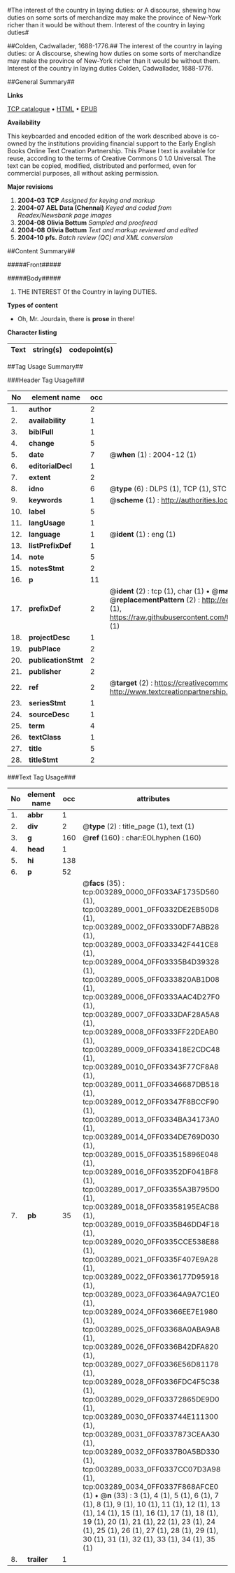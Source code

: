 #The interest of the country in laying duties: or A discourse, shewing how duties on some sorts of merchandize may make the province of New-York richer than it would be without them. Interest of the country in laying duties#

##Colden, Cadwallader, 1688-1776.##
The interest of the country in laying duties: or A discourse, shewing how duties on some sorts of merchandize may make the province of New-York richer than it would be without them.
Interest of the country in laying duties
Colden, Cadwallader, 1688-1776.

##General Summary##

**Links**

[TCP catalogue](http://www.ota.ox.ac.uk/tcp/)  • 
[HTML](http://tei.it.ox.ac.uk/tcp/Texts-HTML/free/N02/N02761.html)  • 
[EPUB](http://tei.it.ox.ac.uk/tcp/Texts-EPUB/free/N02/N02761.epub)

**Availability**

This keyboarded and encoded edition of the
	       work described above is co-owned by the institutions
	       providing financial support to the Early English Books
	       Online Text Creation Partnership. This Phase I text is
	       available for reuse, according to the terms of Creative
	       Commons 0 1.0 Universal. The text can be copied,
	       modified, distributed and performed, even for
	       commercial purposes, all without asking permission.

**Major revisions**

1. __2004-03__ __TCP__ *Assigned for keying and markup*
1. __2004-07__ __AEL Data (Chennai)__ *Keyed and coded from Readex/Newsbank page images*
1. __2004-08__ __Olivia Bottum__ *Sampled and proofread*
1. __2004-08__ __Olivia Bottum__ *Text and markup reviewed and edited*
1. __2004-10__ __pfs.__ *Batch review (QC) and XML conversion*

##Content Summary##

#####Front#####

#####Body#####

1. THE INTEREST Of the Country in laying DUTIES.

**Types of content**

  * Oh, Mr. Jourdain, there is **prose** in there!

**Character listing**


|Text|string(s)|codepoint(s)|
|---|---|---|

##Tag Usage Summary##

###Header Tag Usage###

|No|element name|occ|attributes|
|---|---|---|---|
|1.|__author__|2||
|2.|__availability__|1||
|3.|__biblFull__|1||
|4.|__change__|5||
|5.|__date__|7| @__when__ (1) : 2004-12 (1)|
|6.|__editorialDecl__|1||
|7.|__extent__|2||
|8.|__idno__|6| @__type__ (6) : DLPS (1), TCP (1), STC (1), NOTIS (1), IMAGE-SET (1), EVANS-CITATION (1)|
|9.|__keywords__|1| @__scheme__ (1) : http://authorities.loc.gov/ (1)|
|10.|__label__|5||
|11.|__langUsage__|1||
|12.|__language__|1| @__ident__ (1) : eng (1)|
|13.|__listPrefixDef__|1||
|14.|__note__|5||
|15.|__notesStmt__|2||
|16.|__p__|11||
|17.|__prefixDef__|2| @__ident__ (2) : tcp (1), char (1)  •  @__matchPattern__ (2) : ([0-9\-]+):([0-9IVX]+) (1), (.+) (1)  •  @__replacementPattern__ (2) : http://eebo.chadwyck.com/downloadtiff?vid=$1&page=$2 (1), https://raw.githubusercontent.com/textcreationpartnership/Texts/master/tcpchars.xml#$1 (1)|
|18.|__projectDesc__|1||
|19.|__pubPlace__|2||
|20.|__publicationStmt__|2||
|21.|__publisher__|2||
|22.|__ref__|2| @__target__ (2) : https://creativecommons.org/publicdomain/zero/1.0/ (1), http://www.textcreationpartnership.org/docs/. (1)|
|23.|__seriesStmt__|1||
|24.|__sourceDesc__|1||
|25.|__term__|4||
|26.|__textClass__|1||
|27.|__title__|5||
|28.|__titleStmt__|2||


###Text Tag Usage###

|No|element name|occ|attributes|
|---|---|---|---|
|1.|__abbr__|1||
|2.|__div__|2| @__type__ (2) : title_page (1), text (1)|
|3.|__g__|160| @__ref__ (160) : char:EOLhyphen (160)|
|4.|__head__|1||
|5.|__hi__|138||
|6.|__p__|52||
|7.|__pb__|35| @__facs__ (35) : tcp:003289_0000_0FF033AF1735D560 (1), tcp:003289_0001_0FF0332DE2EB50D8 (1), tcp:003289_0002_0FF03330DF7ABB28 (1), tcp:003289_0003_0FF033342F441CE8 (1), tcp:003289_0004_0FF03335B4D39328 (1), tcp:003289_0005_0FF0333820AB1D08 (1), tcp:003289_0006_0FF0333AAC4D27F0 (1), tcp:003289_0007_0FF0333DAF28A5A8 (1), tcp:003289_0008_0FF0333FF22DEAB0 (1), tcp:003289_0009_0FF033418E2CDC48 (1), tcp:003289_0010_0FF03343F77CF8A8 (1), tcp:003289_0011_0FF03346687DB518 (1), tcp:003289_0012_0FF03347F8BCCF90 (1), tcp:003289_0013_0FF0334BA34173A0 (1), tcp:003289_0014_0FF0334DE769D030 (1), tcp:003289_0015_0FF033515896E048 (1), tcp:003289_0016_0FF03352DF041BF8 (1), tcp:003289_0017_0FF03355A3B795D0 (1), tcp:003289_0018_0FF03358195EACB8 (1), tcp:003289_0019_0FF0335B46DD4F18 (1), tcp:003289_0020_0FF0335CCE538E88 (1), tcp:003289_0021_0FF0335F407E9A28 (1), tcp:003289_0022_0FF0336177D95918 (1), tcp:003289_0023_0FF03364A9A7C1E0 (1), tcp:003289_0024_0FF03366EE7E1980 (1), tcp:003289_0025_0FF03368A0ABA9A8 (1), tcp:003289_0026_0FF0336B42DFA820 (1), tcp:003289_0027_0FF0336E56D81178 (1), tcp:003289_0028_0FF0336FDC4F5C38 (1), tcp:003289_0029_0FF03372865DE9D0 (1), tcp:003289_0030_0FF033744E111300 (1), tcp:003289_0031_0FF0337873CEAA30 (1), tcp:003289_0032_0FF0337B0A5BD330 (1), tcp:003289_0033_0FF0337CC07D3A98 (1), tcp:003289_0034_0FF0337F868AFCE0 (1)  •  @__n__ (33) : 3 (1), 4 (1), 5 (1), 6 (1), 7 (1), 8 (1), 9 (1), 10 (1), 11 (1), 12 (1), 13 (1), 14 (1), 15 (1), 16 (1), 17 (1), 18 (1), 19 (1), 20 (1), 21 (1), 22 (1), 23 (1), 24 (1), 25 (1), 26 (1), 27 (1), 28 (1), 29 (1), 30 (1), 31 (1), 32 (1), 33 (1), 34 (1), 35 (1)|
|8.|__trailer__|1||
